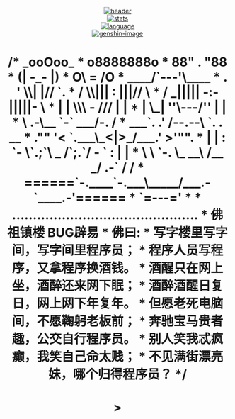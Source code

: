 <div align='center'>

[![header]][home]  
[![stats]][home]  
[![language]][home]  
[![genshin-image]][genshin-link]

<h1> /*                            _ooOoo_
 *                           o8888888o
 *                           88" . "88
 *                           (| -_- |)
 *                            O\ = /O
 *                        ____/`---'\____
 *                      .   ' \\| |// `.
 *                       / \\||| : |||// \
 *                     / _||||| -:- |||||- \
 *                       | | \\\ - /// | |
 *                     | \_| ''\---/'' | |
 *                      \ .-\__ `-` ___/-. /
 *                   ___`. .' /--.--\ `. . __
 *                ."" '< `.___\_<|>_/___.' >'"".
 *               | | : `- \`.;`\ _ /`;.`/ - ` : | |
 *                 \ \ `-. \_ __\ /__ _/ .-` / /
 *         ======`-.____`-.___\_____/___.-`____.-'======
 *                            `=---='
 *
 *         .............................................
 *                  佛祖镇楼                  BUG辟易
 *          佛曰:
 *                  写字楼里写字间，写字间里程序员；
 *                  程序人员写程序，又拿程序换酒钱。
 *                  酒醒只在网上坐，酒醉还来网下眠；
 *                  酒醉酒醒日复日，网上网下年复年。
 *                  但愿老死电脑间，不愿鞠躬老板前；
 *                  奔驰宝马贵者趣，公交自行程序员。
 *                  别人笑我忒疯癫，我笑自己命太贱；
 *                  不见满街漂亮妹，哪个归得程序员？
 */ <h1>>

</div>

[header]: https://capsule-render.vercel.app/api?type=Waving&color=timeGradient&height=200&animation=fadeIn&section=header&text=徐大磊呀(ZHYxulei)&fontSize=60
[stats]: https://github-readme-stats.vercel.app/api?username=ZHYxulei&locale=cn&show_icons=true&include_all_commits=true&theme=transparentinclude_all_commits=true&theme=transparent
[language]: https://github-readme-stats.vercel.app/api/top-langs?username=ZHYxulei&locale=cn&show_icons=true&theme=transparent&card_width=470
[home]: https://github.com/ZHYxulei
[genshin-image]: https://img1.imgtp.com/2023/08/15/yrgSj9lb.png
[genshin-link]: https://enka.network/u/255291613
